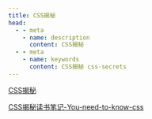 ```yaml
---
title: CSS揭秘
head:
  - - meta
    - name: description
      content: CSS揭秘
  - - meta
    - name: keywords
      content: CSS揭秘 css-secrets
---
```


[CSS揭秘](https://cread.jd.com/read/startRead.action?bookId=30410281&readType=1)

[CSS揭秘读书笔记-You-need-to-know-css](https://lhammer.cn/You-need-to-know-css/#/zh-cn/introduce?v=1)
